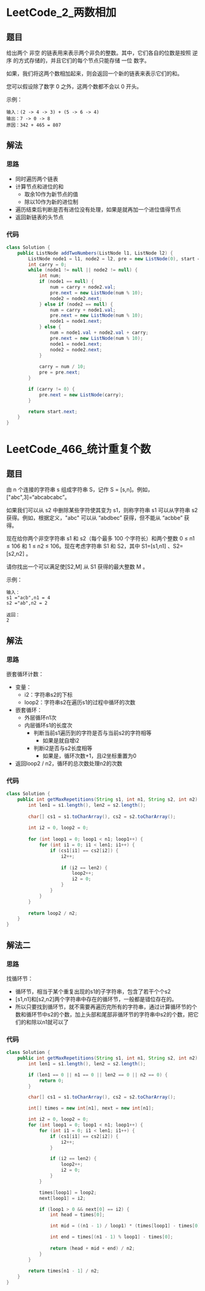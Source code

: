 # LeetCode_2_两数相加
## 题目
给出两个 非空 的链表用来表示两个非负的整数。其中，它们各自的位数是按照 逆序 的方式存储的，并且它们的每个节点只能存储 一位 数字。

如果，我们将这两个数相加起来，则会返回一个新的链表来表示它们的和。

您可以假设除了数字 0 之外，这两个数都不会以 0 开头。

示例：
```
输入：(2 -> 4 -> 3) + (5 -> 6 -> 4)
输出：7 -> 0 -> 8
原因：342 + 465 = 807
```
## 解法
### 思路
- 同时遍历两个链表
- 计算节点和进位的和
    - 取余10作为新节点的值
    - 除以10作为新的进位制
- 遍历结束后判断是否有进位没有处理，如果是就再加一个进位值得节点
- 返回新链表的头节点
### 代码
```java
class Solution {
    public ListNode addTwoNumbers(ListNode l1, ListNode l2) {
        ListNode node1 = l1, node2 = l2, pre = new ListNode(0), start = pre;
        int carry = 0;
        while (node1 != null || node2 != null) {
            int num;
            if (node1 == null) {
                num = carry + node2.val;
                pre.next = new ListNode(num % 10);
                node2 = node2.next;
            } else if (node2 == null) {
                num = carry + node1.val;
                pre.next = new ListNode(num % 10);
                node1 = node1.next;
            } else {
                num = node1.val + node2.val + carry;
                pre.next = new ListNode(num % 10);
                node1 = node1.next;
                node2 = node2.next;
            }
            
            carry = num / 10;
            pre = pre.next;
        }

        if (carry != 0) {
            pre.next = new ListNode(carry);
        }

        return start.next;
    }
}
```
# LeetCode_466_统计重复个数
## 题目
由 n 个连接的字符串 s 组成字符串 S，记作 S = [s,n]。例如，["abc",3]=“abcabcabc”。

如果我们可以从 s2 中删除某些字符使其变为 s1，则称字符串 s1 可以从字符串 s2 获得。例如，根据定义，"abc" 可以从 “abdbec” 获得，但不能从 “acbbe” 获得。

现在给你两个非空字符串 s1 和 s2（每个最多 100 个字符长）和两个整数 0 ≤ n1 ≤ 106 和 1 ≤ n2 ≤ 106。现在考虑字符串 S1 和 S2，其中 S1=[s1,n1] 、S2=[s2,n2] 。

请你找出一个可以满足使[S2,M] 从 S1 获得的最大整数 M 。

示例：
```
输入：
s1 ="acb",n1 = 4
s2 ="ab",n2 = 2

返回：
2
```
## 解法
### 思路
嵌套循环计数：
- 变量：
    - i2：字符串s2的下标
    - loop2：字符串s2在遍历s1的过程中循环的次数
- 嵌套循环：
    - 外层循环n1次
    - 内层循环s1的长度次
        - 判断当前s1遍历到的字符是否与当前s2的字符相等
            - 如果是就自增i2
        - 判断i2是否与s2长度相等
            - 如果是，循环次数+1，且i2坐标重置为0
- 返回loop2 / n2，循环的总次数处理n2的次数 
### 代码
```java
class Solution {
    public int getMaxRepetitions(String s1, int n1, String s2, int n2) {
        int len1 = s1.length(), len2 = s2.length();
        
        char[] cs1 = s1.toCharArray(), cs2 = s2.toCharArray();
        
        int i2 = 0, loop2 = 0;
        
        for (int loop1 = 0; loop1 < n1; loop1++) {
            for (int i1 = 0; i1 < len1; i1++) {
                if (cs1[i1] == cs2[i2]) {
                    i2++;
                    
                    if (i2 == len2) {
                        loop2++;
                        i2 = 0;
                    }
                }
            }
        }
        
        return loop2 / n2;
    }
}
```
## 解法二
### 思路
找循环节：
- 循环节，相当于某个重复出现的s1的子字符串，包含了若干个个s2
- [s1,n1]和[s2,n2]两个字符串中存在的循环节，一般都是错位存在的。
- 所以只要找到循环节，就不需要再遍历完所有的字符串，通过计算循环节的个数和循环节中s2的个数，加上头部和尾部非循环节的字符串中s2的个数，把它们的和除以n1就可以了
### 代码
```java
class Solution {
    public int getMaxRepetitions(String s1, int n1, String s2, int n2) {
        int len1 = s1.length(), len2 = s2.length();

        if (len1 == 0 || n1 == 0 || len2 == 0 || n2 == 0) {
            return 0;
        }

        char[] cs1 = s1.toCharArray(), cs2 = s2.toCharArray();

        int[] times = new int[n1], next = new int[n1];

        int i2 = 0, loop2 = 0;
        for (int loop1 = 0; loop1 < n1; loop1++) {
            for (int i1 = 0; i1 < len1; i1++) {
                if (cs1[i1] == cs2[i2]) {
                    i2++;
                }

                if (i2 == len2) {
                    loop2++;
                    i2 = 0;
                }
            }

            times[loop1] = loop2;
            next[loop1] = i2;

            if (loop1 > 0 && next[0] == i2) {
                int head = times[0];

                int mid = ((n1 - 1) / loop1) * (times[loop1] - times[0]);

                int end = times[(n1 - 1) % loop1] - times[0];
                
                return (head + mid + end) / n2;
            }
        }
        
        return times[n1 - 1] / n2;
    }
}
```